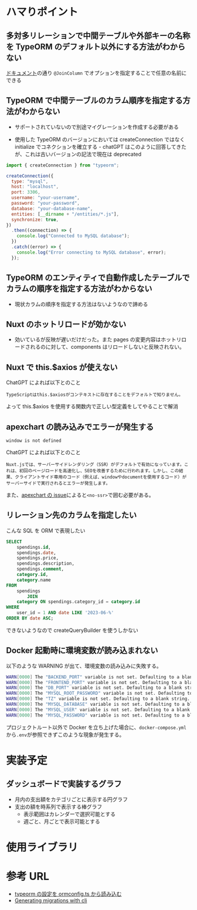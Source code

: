 # ハマりポイント

## 多対多リレーションで中間テーブルや外部キーの名称を TypeORM のデフォルト以外にする方法がわからない

[ドキュメント](https://typeorm.io/relations#joincolumn-options)の通り `@JoinColumn` でオプションを指定することで任意の名前にできる

## TypeORM で中間テーブルのカラム順序を指定する方法がわからない

- サポートされていないので別途マイグレーションを作成する必要がある

- 使用した TypeORM のバージョンにおいては createConnection ではなく initialize でコネクションを確立する - chatGPT はこのように回答してきたが、これは古いバージョンの記法で現在は deprecated

```javascript
import { createConnection } from "typeorm";

createConnection({
  type: "mysql",
  host: "localhost",
  port: 3306,
  username: "your-username",
  password: "your-password",
  database: "your-database-name",
  entities: [__dirname + "/entities/*.js"],
  synchronize: true,
})
  .then((connection) => {
    console.log("Connected to MySQL database");
  })
  .catch((error) => {
    console.log("Error connecting to MySQL database", error);
  });
```

## TypeORM のエンティティで自動作成したテーブルでカラムの順序を指定する方法がわからない

- 現状カラムの順序を指定する方法はないようなので諦める

## Nuxt のホットリロードが効かない

- 効いているが反映が遅いだけだった。また pages の変更内容はホットリロードされるのに対して、components はリロードしないと反映されない。

## Nuxt で this.$axios が使えない

ChatGPT によれば以下とのこと

```
TypeScriptはthis.$axiosがコンテキストに存在することをデフォルトで知りません。
```

よって this.$axios を使用する関数内で正しい型定義をしてやることで解消

## apexchart の読み込みでエラーが発生する

```
window is not defined
```

ChatGPT によれば以下とのこと

```
Nuxt.jsでは、サーバーサイドレンダリング（SSR）がデフォルトで有効になっています。これは、初回のページロードを高速化し、SEOを改善するために行われます。しかし、この結果、クライアントサイド専用のコード（例えば、windowやdocumentを使用するコード）がサーバーサイドで実行されるとエラーが発生します。
```

また、[apexchart の issue](https://github.com/apexcharts/vue-apexcharts/issues/103)によると`<no-ssr>`で囲む必要がある。

## リレーション先のカラムを指定したい

こんな SQL を ORM で表現したい

```sql
SELECT
    spendings.id,
    spendings.date,
    spendings.price,
    spendings.description,
    spendings.comment,
    category.id,
    category.name
FROM
    spendings
        JOIN
    category ON spendings.category_id = category.id
WHERE
    user_id = 1 AND date LIKE '2023-06-%'
ORDER BY date ASC;
```

できないようなので createQueryBuilder を使うしかない

## Docker 起動時に環境変数が読み込まれない

以下のような WARNING が出て、環境変数の読み込みに失敗する。

```bash
WARN[0000] The "BACKEND_PORT" variable is not set. Defaulting to a blank string.
WARN[0000] The "FRONTEND_PORT" variable is not set. Defaulting to a blank string.
WARN[0000] The "DB_PORT" variable is not set. Defaulting to a blank string.
WARN[0000] The "MYSQL_ROOT_PASSWORD" variable is not set. Defaulting to a blank string.
WARN[0000] The "TZ" variable is not set. Defaulting to a blank string.
WARN[0000] The "MYSQL_DATABASE" variable is not set. Defaulting to a blank string.
WARN[0000] The "MYSQL_USER" variable is not set. Defaulting to a blank string.
WARN[0000] The "MYSQL_PASSWORD" variable is not set. Defaulting to a blank string.
```

プロジェクトルート以外で Docker を立ち上げた場合に、`docker-compose.yml`から`.env`が参照できずこのような現象が発生する。

# 実装予定

## ダッシュボードで実装するグラフ

- 月内の支出額をカテゴリごとに表示する円グラフ
- 支出の額を時系列で表示する棒グラフ
  - 表示範囲はカレンダーで選択可能とする
  - 週ごと、月ごとで表示可能とする

# 使用ライブラリ

# 参考 URL

- [typeorm の設定を ormconfig.ts から読み込む](https://zenn.dev/msksgm/articles/20211107-typeorm-ormconfig)
- [Generating migrations with cli](https://github.com/typeorm/typeorm/issues/8810)
